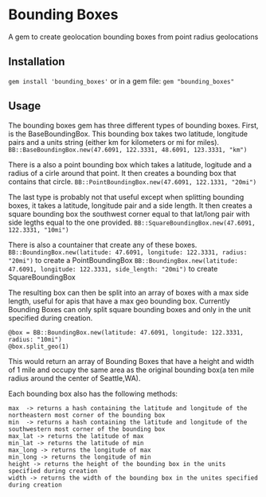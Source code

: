 Bounding Boxes
=====================
A gem to create geolocation bounding boxes from point radius geolocations

Installation
---------------------
`gem install 'bounding_boxes'`
or in a gem file:
`gem "bounding_boxes"`

Usage
--------------
The bounding boxes gem has three different types of bounding boxes. First, is the BaseBoundingBox.
This bounding box takes two latitude, longitude pairs and a units string (either km for kilometers or mi for miles).
`BB::BaseBoundingBox.new(47.6091, 122.3331, 48.6091, 123.3331, "km")`

There is a also a point bounding box which takes a latitude, logitude and a radius of a cirle around that point. 
It then creates a bounding box that contains that circle.
`BB::PointBoundingBox.new(47.6091, 122.1331, "20mi")`

The last type is probably not that useful except when splitting bounding boxes, it takes a latitude, longitude pair and
a side length. It then creates a square bounding box the southwest corner equal to that lat/long pair with side legths 
equal to the one provided.
`BB::SquareBoundingBox.new(47.6091, 122.3331, "10mi")`

There is also a countainer that create any of these boxes.
`BB::BoundingBox.new(latitude: 47.6091, longitude: 122.3331, radius: "20mi")` to create a PointBoundingBox
`BB::BoundingBox.new(latitude: 47.6091, longitude: 122.3331, side_length: "20mi")` to create SquareBoundingBox

The resulting box can then be split into an array of boxes with a max side length, useful for apis that have a max
geo bounding box. Currently Bounding Boxes can only split square bounding boxes and only in the unit specified during creation.
```
@box = BB::BoundingBox.new(latitude: 47.6091, longitude: 122.3331, radius: "10mi")
@box.split_geo(1)
```
This would return an array of Bounding Boxes that have a height and width of 1 mile and occupy the same area
as the original bounding box(a ten mile radius around the center of Seattle,WA).

Each bounding box also has the following methods:
```
max  -> returns a hash containing the latitude and longitude of the northeastern most corner of the bounding box
min  -> returns a hash containing the latitude and longitude of the southwestern most corner of the bounding box
max_lat -> returns the latitude of max
min_lat -> returns the latitude of min
max_long -> returns the longitude of max
min_long -> returns the longitude of min
height -> returns the height of the bounding box in the units specified during creation
width -> returns the width of the bounding box in the unites specified during creation
```
